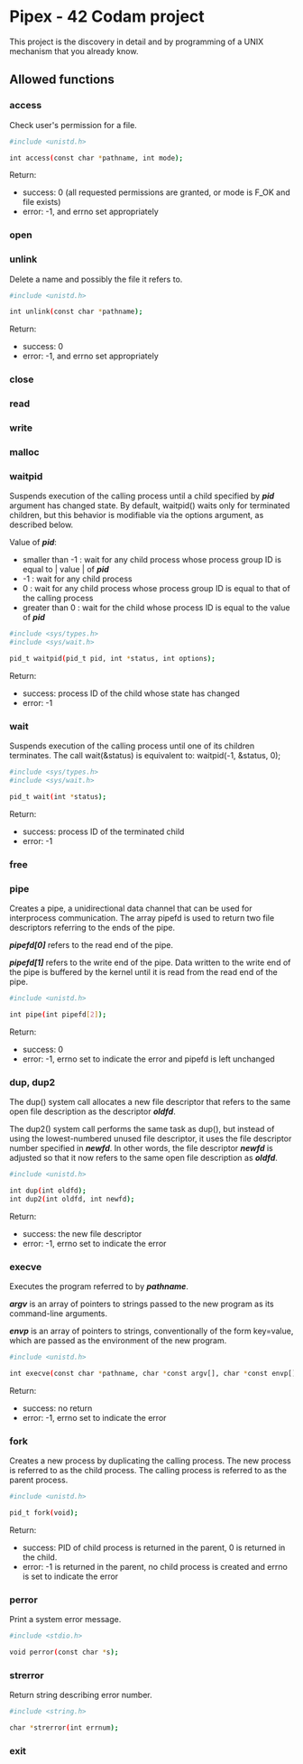 # Pipex - 42 Codam project

This project is the discovery in detail and by programming of a UNIX
mechanism that you already know.

## Allowed functions

### access

Check user's permission for a file.

```bash
#include <unistd.h>

int access(const char *pathname, int mode);
```

Return:
- success: 0 (all requested permissions are granted, or mode is F_OK and file exists)
- error: -1, and errno set appropriately

### open

### unlink

Delete a name and possibly the file it refers to.

```bash
#include <unistd.h>

int unlink(const char *pathname);
```

Return:
- success: 0
- error: -1, and errno set appropriately

### close

### read

### write

### malloc

### waitpid

Suspends execution of the calling process until a child specified by ***pid*** argument has changed state. By default, waitpid() waits only for terminated children, but this behavior is modifiable via the options argument, as described below.

Value of ***pid***:
- smaller than -1 : wait for any child process whose process group ID is equal to | value | of ***pid***
- -1 : wait for any child process
- 0 : wait for any child process whose process group ID is equal to that of the calling process
- greater than 0 : wait for the child whose process ID is equal to the value of ***pid***

```bash
#include <sys/types.h>
#include <sys/wait.h>

pid_t waitpid(pid_t pid, int *status, int options);
```

Return:
- success: process ID of the child whose state has changed
- error: -1

### wait

Suspends execution of the calling process until one of its children terminates. The call wait(&status) is equivalent to:
waitpid(-1, &status, 0);

```bash
#include <sys/types.h>
#include <sys/wait.h>

pid_t wait(int *status);
```

Return:
- success: process ID of the terminated child
- error: -1

### free

### pipe

Creates a pipe, a unidirectional data channel that can be used for interprocess communication. The array pipefd is used to return two file descriptors referring to the ends of the pipe. 

***pipefd[0]*** refers to the read end of the pipe.

***pipefd[1]*** refers to the write end of the pipe.  Data written to the write end of the pipe is buffered by the kernel until it is read from the read end of the pipe.

```bash
#include <unistd.h>

int pipe(int pipefd[2]);
```

Return:
- success: 0
- error: -1, errno set to indicate the error and pipefd is left unchanged

### dup, dup2

The dup() system call allocates a new file descriptor that refers to the same open file description as the descriptor ***oldfd***.

The dup2() system call performs the same task as dup(), but instead of using the lowest-numbered unused file descriptor, it uses the file descriptor number specified in ***newfd***.  In other words, the file descriptor ***newfd*** is adjusted so that it now refers to the same open file description as ***oldfd***.

```bash
#include <unistd.h>

int dup(int oldfd);
int dup2(int oldfd, int newfd);
```

Return:
- success: the new file descriptor
- error: -1, errno set to indicate the error

### execve

Executes the program referred to by ***pathname***. 

***argv*** is an array of pointers to strings passed to the new program as its command-line arguments. 

***envp*** is an array of pointers to strings, conventionally of the form key=value, which are passed as the environment of the new program.

```bash
#include <unistd.h>

int execve(const char *pathname, char *const argv[], char *const envp[]);
```

Return:
- success: no return
- error: -1, errno set to indicate the error

### fork

Creates a new process by duplicating the calling process. The new process is referred to as the child process.  The calling process is referred to as the parent process.

```bash
#include <unistd.h>

pid_t fork(void);
```

Return:
- success: PID of child process is returned in the parent, 0 is returned in the child.
- error: -1 is returned in the parent, no child process is created and errno is set to indicate the error

### perror

Print a system error message.

```bash
#include <stdio.h>

void perror(const char *s);
```

### strerror

Return string describing error number.

```bash
#include <string.h>

char *strerror(int errnum);
```

### exit
